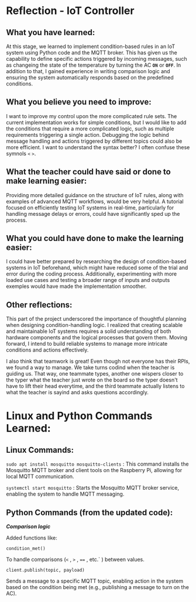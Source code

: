 # Reflection - IoT Controller

## What you have learned: 

At this stage, we learned to implement condition-based rules in an IoT system using Python code and the MQTT broker. This has given us the capability to define specific actions triggered by incoming messages, such as changeing the state of the temperature  by turning the AC __`ON`__ or __`OFF`__. In addition to that, I gained experience in writing comparison logic and ensuring the system automatically responds based on the predefined conditions.

## What you believe you need to improve: 

I want to improve my control upon the more complicated rule sets. The current implementation works for simple conditions, but I would like to add the conditions that require a more complicated logic, such as multiple requirements triggering a single action. Debugging the logic behind message handling and actions triggered by different topics could also be more efficient.
I want to understand the syntax better? I often confuse these symnols `<` `>`.

## What the teacher could have said or done to make learning easier: 

Providing more detailed guidance on the structure of IoT rules, along with examples of advanced MQTT workflows, would be very helpful. A tutorial focused on efficiently testing IoT systems in real-time, particularly for handling message delays or errors, could have significantly sped up the process.

## What you could have done to make the learning easier: 

I could have better prepared by researching the design of condition-based systems in IoT beforehand, which might have reduced some of the trial and error during the coding process. Additionally, experimenting with more loaded use cases and testing a broader range of inputs and outputs exemples would have made the implementation smoother.

## Other reflections: 

This part of the project underscored the importance of thoughtful planning when designing condition-handling logic. I realized that creating scalable and maintainable IoT systems requires a solid understanding of both hardware components and the logical processes that govern them. Moving forward, I intend to build reliable systems to manage more intricate conditions and actions effectively.

I also think that teamwork is great! Even though not everyone has their RPIs, we found a way to manage. We take turns codind when the teacher is guiding us. That way, one teammate types, another one wispers closer to the typer what the teacher just wrote on the board so the typer doesn't have to lift their head everytime, and the third teammate actually listens to what the teacher is sayind and asks questions accordingly.

# Linux and Python Commands Learned:

## Linux Commands:
`sudo apt install mosquitto mosquitto-clients` : This command installs the Mosquitto MQTT broker and client tools on the Raspberry Pi, allowing for local MQTT communication.
      
`systemctl start mosquitto` : Starts the Mosquitto MQTT broker service, enabling the system to handle MQTT messaging.

## Python Commands (from the updated code):

***Comparison logic*** 

Added functions like:
```
condition_met()
```
To handle comparisons (`<` , `>` , `==` , etc.` )  between values.

`client.publish(topic, payload)` 

Sends a message to a specific MQTT topic, enabling action in the system based on the condition being met (e.g., publishing a message to turn on the AC).
